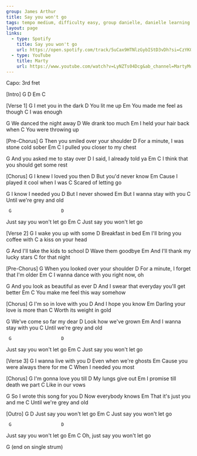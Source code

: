 ```yaml
---
group: James Arthur
title: Say you won't go
tags: tempo medium, difficulty easy, group danielle, danielle learning
layout: page
links:
  - type: Spotify
    title: Say you won't go
    url: https://open.spotify.com/track/5uCax9HTNlzGybIStD3vDh?si=CzYK0UF1RCqSmK2ACzMJfg
  - type: YouTube
    title: Marty
    url: https://www.youtube.com/watch?v=LyNZTs04Dcg&ab_channel=MartyMusic
---
```



Capo: 3rd fret


[Intro]
G D Em C
 
[Verse 1]
G
  I met you in the dark
D
  You lit me up
Em
  You made me feel as though
C
  I was enough
 
G
  We danced the night away
D
  We drank too much
Em
  I held your hair back when
C
  You were throwing up
 
[Pre-Chorus]
G
  Then you smiled over your shoulder
D
  For a minute, I was stone cold sober
Em                         C
  I pulled you closer to my chest
 
G
  And you asked me to stay over
D
  I said, I already told ya
Em                                C
  I think that you should get some rest
 
[Chorus]
G
  I knew I loved you then
D
  But you'd never know
Em
  Cause I played it cool when I was 
C
Scared of letting go
 
G
  I know I needed you
D
  But I never showed
Em
  But I wanna stay with you
  C
Until we're grey and old
 
     G                   D
Just say you won't let go
     Em                  C
Just say you won't let go
 
[Verse 2]
G
  I wake you up with some
D
  Breakfast in bed
Em
  I'll bring you coffee with 
C
  a kiss on your head
 
G
  And I'll take the kids to school
D
  Wave them goodbye
Em
  And I'll thank my lucky stars 
C
  for that night
 
[Pre-Chorus]
G
  When you looked over your shoulder
D
  For a minute, I forget that I'm older
Em                            C
  I wanna dance with you right now, oh
 
G
And you look as beautiful as ever
D
  And I swear that everyday you'll get better
Em                          C
  You make me feel this way somehow
 
[Chorus]
G
  I'm so in love with you
D
  And I hope you know
Em
  Darling your love is more than
C
  Worth its weight in gold
 
G
  We've come so far my dear
D
  Look how we've grown
Em
  And I wanna stay with you
  C
Until we're grey and old
 
     G                   D
Just say you won't let go
     Em                  C
Just say you won't let go
 
[Verse 3]
G
  I wanna live with you
D
  Even when we're ghosts
Em
  Cause you were always there for me
     C
When I needed you most
 
[Chorus]
G
  I'm gonna love you till
D
  My lungs give out
Em
  I promise till death we part
C
Like in our vows
 
G
  So I wrote this song for you
D
  Now everybody knows
Em
  That it's just you and me
  C
Until we're grey and old
 
[Outro]
     G                   D
Just say you won't let go
     Em                  C
Just say you won't let go
 
     G                   D
Just say you won't let go
         Em                  C
Oh, just say you won't let go
 
G
(end on single strum)



